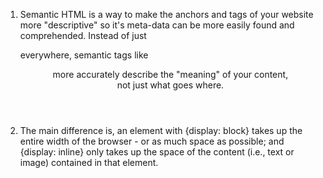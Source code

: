 1. Semantic HTML is a way to make the anchors and tags of your website more "descriptive" so it's meta-data can be more easily found and comprehended. Instead of just <div> everywhere, semantic tags like <header> <section> <article> <footer> <figure> more accurately describe the "meaning" of your content, not just what goes where. 

2. The main difference is, an element with {display: block} takes up the entire width of the browser - or as much space as possible; and {display: inline} only takes up the space of the content (i.e., text or image) contained in that element. 

